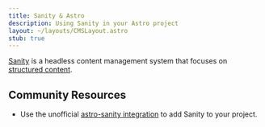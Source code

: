 ```yaml
---
title: Sanity & Astro
description: Using Sanity in your Astro project
layout: ~/layouts/CMSLayout.astro
stub: true
---
```


[Sanity](http://sanity.io) is a headless content management system that focuses on [structured content](https://www.sanity.io/structured-content-platform).

## Community Resources 

- Use the unofficial [astro-sanity integration](https://github.com/littlesticks/astro-sanity) to add Sanity to your project.


